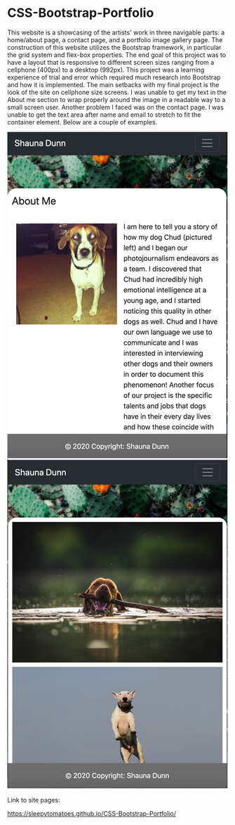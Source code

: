 # CSS-Bootstrap-Portfolio

This website is a showcasing of the artists' work in three navigable parts: a home/about page, a contact page, and a portfolio image gallery page.  The construction of this website utilizes the Bootstrap framework, in particular the grid system and flex-box properties.  The end goal of this project was to have a layout that is responsive to different screen sizes ranging from a cellphone (400px) to a desktop (992px).  This project was a learning experience of trial and error which required much research into Bootstrap and how it is implemented.  The main setbacks with my final project is the look of the site on cellphone size screens.  I was unable to get my text in the About me section to wrap properly around the image in a readable way to a small screen user.  Another problem I faced was on the contact page.  I was unable to get the text area after name and email to stretch to fit the container element.  Below are a couple of examples.  

![dog](./assets/images/1EB4DB93-D042-4887-B706-4CFE9A6709F6.jpeg "Unsuccessful")
![dog](./assets/images/3EEDB841-7CCD-41E6-B032-392F229342AF.jpeg "Successful")

Link to site pages:

 https://sleepytomatoes.github.io/CSS-Bootstrap-Portfolio/